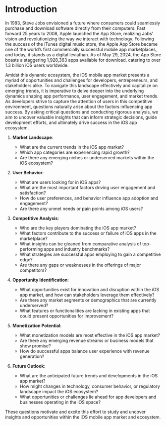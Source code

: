 # Introduction

In 1983, Steve Jobs envisioned a future where consumers could seamlessly purchase and download software directly from their computers. Fast forward 25 years to 2008, Apple launched the App Store, realizing Jobs’ vision and revolutionizing the way we interact with technology. Following the success of the iTunes digital music store, the Apple App Store became one of the world’s first commercially successful mobile app marketplaces, and today, it stands as a digital leviathan. As of May 29, 2024, the App Store boasts a staggering 1,928,363 apps available for download, catering to over 1.3 billion iOS users worldwide.

Amidst this dynamic ecosystem, the iOS mobile app market presents a myriad of opportunities and challenges for developers, entrepreneurs, and stakeholders alike. To navigate this landscape effectively and capitalize on emerging trends, it is imperative to delve deeper into the underlying dynamics shaping app performance, user engagement, and market trends. As developers strive to capture the attention of users in this competitive environment, questions naturally arise about the factors influencing app success. By asking critical questions and conducting rigorous analysis, we aim to uncover valuable insights that can inform strategic decisions, guide development efforts, and ultimately drive success in the iOS app ecosystem.

1. **Market Landscape**:
   - What are the current trends in the iOS app market?
   - Which app categories are experiencing rapid growth?
   - Are there any emerging niches or underserved markets within the iOS ecosystem?

2. **User Behavior**:
   - What are users looking for in iOS apps?
   - What are the most important factors driving user engagement and satisfaction?
   - How do user preferences, and behavior influence app adoption and engagement?
   - Are there any unmet needs or pain points among iOS users?

3. **Competitive Analysis**:
   - Who are the key players dominating the iOS app market?
   - What factors contribute to the success or failure of iOS apps in the marketplace?
   - What insights can be gleaned from comparative analysis of top-performing apps and industry benchmarks?
   - What strategies are successful apps employing to gain a competitive edge?
   - Are there any gaps or weaknesses in the offerings of major competitors?

4. **Opportunity Identification**:
   - What opportunities exist for innovation and disruption within the iOS app market, and how can stakeholders leverage them effectively?
   - Are there any market segments or demographics that are currently underserved?
   - What features or functionalities are lacking in existing apps that could present opportunities for improvement?

5. **Monetization Potential**:
   - What monetization models are most effective in the iOS app market?
   - Are there any emerging revenue streams or business models that show promise?
   - How do successful apps balance user experience with revenue generation?

6. **Future Outlook**:
   - What are the anticipated future trends and developments in the iOS app market?
   - How might changes in technology, consumer behavior, or regulatory landscape impact the iOS ecosystem?
   - What opportunities or challenges lie ahead for app developers and businesses operating in the iOS space?

These questions motivate and excite this effort to study and uncover insights and opportunities within the iOS mobile app market and ecosystem.
